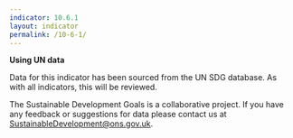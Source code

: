 ```yaml
---
indicator: 10.6.1
layout: indicator
permalink: /10-6-1/
---
```

**Using UN data**

Data for this indicator has been sourced from the UN SDG database. As with all indicators, this will be reviewed.

The Sustainable Development Goals is a collaborative project. If you have any feedback or suggestions for data please contact us at SustainableDevelopment@ons.gov.uk.